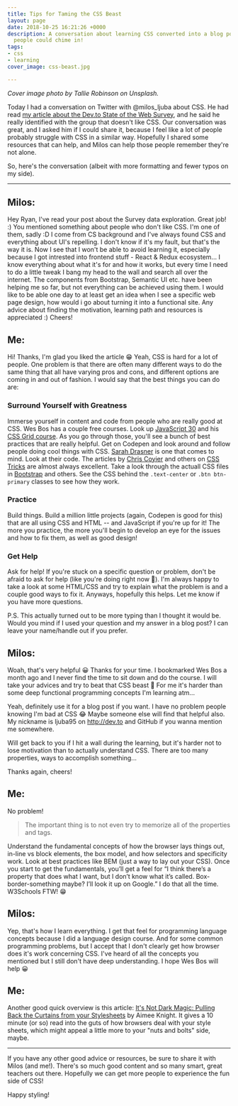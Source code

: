 ```yaml
---
title: Tips for Taming the CSS Beast
layout: page
date: 2018-10-25 16:21:26 +0000
description: A conversation about learning CSS converted into a blog post so more
  people could chime in!
tags:
- css
- learning
cover_image: css-beast.jpg

---
```

*Cover image photo by Tallie Robinson on Unsplash.*

Today I had a conversation on Twitter with @milos_ljuba about CSS.  He had read [my article about the Dev.to State of the Web Survey](https://dev.to/rpalo/state-of-the-web-data-exploration-1b68), and he said he really identified with the group that doesn't like CSS.  Our conversation was great, and I asked him if I could share it, because I feel like a lot of people probably struggle with CSS in a similar way.  Hopefully I shared some resources that can help, and Milos can help those people remember they're not alone.

So, here's the conversation (albeit with more formatting and fewer typos on my side).

<hr>

## Milos:

Hey Ryan, I've read your post about the Survey data exploration. Great job! :) You mentioned something about people who don't like CSS. I'm one of them, sadly :D I come from CS background and I've always found CSS and everything about UI's repelling. I don't know if it's my fault, but that's the way it is. Now I see that I won't be able to avoid learning it, especially because I got intrested into frontend stuff - React & Redux ecosystem... I know everything about what it's for and how it works, but every time I need to do a little tweak I bang my head to the wall and search all over the internet. The components from Bootstrap, Semantic UI etc. have been helping me so far, but not everything can be achieved using them.  I would like to be able one day to at least get an idea when I see a specific web page design, how would i go about turning it into a functional site. Any advice about finding the motivation, learning path and resources is appreciated :) Cheers!

## Me:

Hi!  Thanks, I'm glad you liked the article 😁 Yeah, CSS is hard for a lot of people.  One problem is that there are often many different ways to do the same thing that all have varying pros and cons, and different options are coming in and out of fashion.  I would say that the best things you can do are:

### Surround Yourself with Greatness

Immerse yourself in content and code from people who are really good at CSS.  Wes Bos has a couple free courses.  Look up [JavaScript 30](https://javascript30.com/) and his [CSS Grid course](https://cssgrid.io/).  As you go through those, you'll see a bunch of best practices that are really helpful.  Get on Codepen and look around and follow people doing cool things with CSS.  [Sarah Drasner](https://codepen.io/sdras/) is one that comes to mind.  Look at their code.  The articles by [Chris Coyier](https://css-tricks.com/author/chriscoyier/) and others on [CSS Tricks](https://css-tricks.com/snippets/css/a-guide-to-flexbox/) are almost always excellent.  Take a look through the actuall CSS files in [Bootstrap](https://getbootstrap.com/docs/3.3/css/) and others.  See the CSS behind the `.text-center` or `.btn btn-primary` classes to see how they work.  

### Practice

Build things.  Build a million little projects (again, Codepen is good for this) that are all using CSS and HTML -- and JavaScript if you're up for it!  The more you practice, the more you'll begin to develop an eye for the issues and how to fix them, as well as good design!  

### Get Help

Ask for help!  If you're stuck on a specific question or problem, don't be afraid to ask for help (like you're doing right now 🙂).  I'm always happy to take a look at some HTML/CSS and try to explain what the problem is and a couple good ways to fix it.  Anyways, hopefully this helps.  Let me know if you have more questions.

P.S. This actually turned out to be more typing than I thought it would be.  Would you mind if I used your question and my answer in a blog post?  I can leave your name/handle out if you prefer.

## Milos:

Woah, that's very helpful 😀 Thanks for your time. I bookmarked Wes Bos a month ago and I never find the time to sit down and do the course. I will take your advices and try to beat that CSS beast 🙂 For me it's harder than some deep functional programming concepts I'm learning atm...

Yeah, definitely use it for a blog post if you want. I have no problem people knowing I'm bad at CSS 😂 Maybe someone else will find that helpful also.
My nickname is ljuba95 on http://dev.to  and GitHub if you wanna mention me somewhere.

Will get back to you if I hit a wall during the learning, but it's harder not to lose motivation than to actually understand CSS. There are too many properties, ways to accomplish something...

Thanks again, cheers!

## Me:

No problem!

 > The important thing is to not even try to memorize all of the properties and tags. 
 
Understand the fundamental concepts of how the browser lays things out, in-line vs block elements, the box model, and how selectors and specificity work. Look at best practices like BEM (just a way to lay out your CSS). Once you start to get the fundamentals, you’ll get a feel for “I think there’s a property that does what I want, but I don’t know what it’s called. Box-border-something maybe? I’ll look it up on Google.” I do that all the time. W3Schools FTW! 😁

## Milos:

Yep, that's how I learn everything. I get that feel for programming language concepts because I did a language design course.  And for some common programming problems, but I accept that I don't clearly get how browser does it's work concerning CSS. I've heard of all the concepts you mentioned but I still don't have deep understanding.  I hope Wes Bos will help 😀

## Me:

Another good quick overview is this article: [It's Not Dark Magic: Pulling Back the Curtains from your Stylesheets](http://www.aimeemarieknight.com/It's-Not-Dark-Magic-Pulling-Back-the-Curtains-From-Your-Stylesheets/) by Aimee Knight.  It gives a 10 minute (or so) read into the guts of how browsers deal with your style sheets, which might appeal a little more to your "nuts and bolts" side, maybe.

<hr>

If you have any other good advice or resources, be sure to share it with Milos (and me!).  There's so much good content and so many smart, great teachers out there.  Hopefully we can get more people to experience the fun side of CSS!

Happy styling!